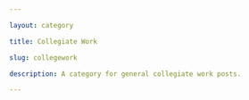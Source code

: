 ```yaml
---

layout: category

title: Collegiate Work

slug: collegework

description: A category for general collegiate work posts.

---
```


